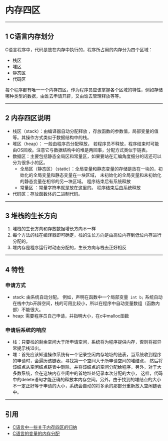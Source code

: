 # 内存四区

---   
## 1 C语言内存划分

C语言程序中，代码是放在内存中执行的，程序所占用的内存分为四个区域：

- 栈区
- 堆区
- 静态区
- 代码区

每个程序都有唯一一个内存四区，作为程序员应该掌握各个区域的特性，例如存储哪种类型的数据，由谁去申请开辟，又由谁去管理释放等等。


---   
## 2 内存四区说明

- 栈区（stack）：由编译器自动分配释放 ，存放函数的参数值，局部变量的值等。其操作方式类似于数据结构中的栈。
- 堆区（heap）： 一般由程序员分配释放， 若程序员不释放，程序结束时可能由OS回收。注意它与数据结构中的堆是两回事，分配方式类似于链表。
- 数据区：主要包括静态全局区和常量区，如果要站在汇编角度细分的话还可以分为很多小的区。
    - 全局区（静态区）（static）：全局变量和静态变量的存储是放在一块的，初始化的全局变量和静态变量在一块区域，
    未初始化的全局变量和未初始化的静态变量在相邻的另一块区域。 程序结束后有系统释放
    - 常量区 ：常量字符串就是放在这里的。 程序结束后由系统释放
- 代码区：存放函数体的二进制代码。


---   
## 3 堆栈的生长方向

1. 堆栈的生长方向和存放数据增长方向不一样
2. 每个方法的栈在编译器即可确定，栈的生长方向是由高位内存到低位内存进行分配的。
3. 堆内存是程序运行时动态分配的，生长方向与栈去正好相反


---   
## 4 特性

### 申请方式 

- stack: 由系统自动分配。 例如，声明在函数中一个局部变量` int b;` 系统自动在栈中为b开辟空间，栈的可用比较小，所以在程序中自动变量数组（函数内部）不能很大。
- heap: 需要程序员自己申请，并指明大小，在c中malloc函数 

### 申请后系统的响应 

- 栈：只要栈的剩余空间大于所申请空间，系统将为程序提供内存，否则将报异常提示栈溢出。 
- 堆：首先应该知道操作系统有一个记录空闲内存地址的链表，当系统收到程序的申请时，会遍历该链表，寻找第一个空间大于所申请空间的堆结点，
    然后将该结点从空闲结点链表中删除，并将该结点的空间分配给程序，另外，对于大多数系统，会在这块内存空间中的首地址处记录本次分配的大小，
    这样，代码中的delete语句才能正确的释放本内存空间。另外，由于找到的堆结点的大小不一定正好等于申请的大小，系统会自动的将多余的那部分重新放入空闲链表中。
    
    
---    
## 引用

- [C语言中一些关于内存四区的归纳](http://www.jianshu.com/p/98cb5f584a31)
- [C语言的变量的内存分配](http://blog.csdn.net/chenyiming_1990/article/details/9476181)